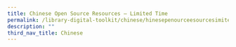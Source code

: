 ```yaml
---
title: Chinese Open Source Resources – Limited Time
permalink: /library-digital-toolkit/chinese/hinesepenourceesourcesimitedime/
description: ""
third_nav_title: Chinese
---
```

